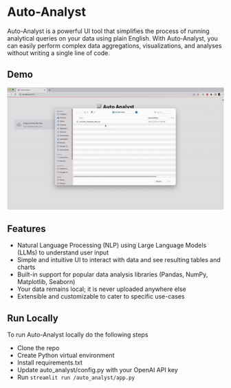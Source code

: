 # Auto-Analyst

Auto-Analyst is a powerful UI tool that simplifies the process of running analytical queries on your data using plain English. With Auto-Analyst, you can easily perform complex data aggregations, visualizations, and analyses without writing a single line of code.

## Demo

![Demo gif](https://github.com/aadityaubhat/auto-analyst/blob/main/auto_analyst/auto-analyst-demo.gif)

## Features

- Natural Language Processing (NLP) using Large Language Models (LLMs) to understand user input
- Simple and intuitive UI to interact with data and see resulting tables and charts
- Built-in support for popular data analysis libraries (Pandas, NumPy, Matplotlib, Seaborn)
- Your data remains local; it is never uploaded anywhere else
- Extensible and customizable to cater to specific use-cases

## Run Locally

To run Auto-Analyst locally do the following steps

- Clone the repo
- Create Python virtual environment
- Install requirements.txt
- Update auto_analyst/config.py with your OpenAI API key
- Run `streamlit run /auto_analyst/app.py`
